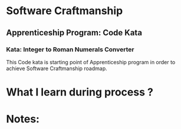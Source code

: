 # Software Craftmanship 
## Apprenticeship Program: Code Kata
### Kata: Integer to Roman Numerals Converter
This Code kata is starting point of Apprenticeship program in order to achieve Software Craftmanship roadmap.





# What I learn during process ?



# Notes: